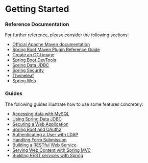 # Getting Started

### Reference Documentation
For further reference, please consider the following sections:

* [Official Apache Maven documentation](https://maven.apache.org/guides/index.html)
* [Spring Boot Maven Plugin Reference Guide](https://docs.spring.io/spring-boot/docs/2.6.8/maven-plugin/reference/html/)
* [Create an OCI image](https://docs.spring.io/spring-boot/docs/2.6.8/maven-plugin/reference/html/#build-image)
* [Spring Boot DevTools](https://docs.spring.io/spring-boot/docs/2.6.8/reference/htmlsingle/#using-boot-devtools)
* [Spring Data JDBC](https://docs.spring.io/spring-boot/docs/2.6.8/reference/htmlsingle/#features.sql.jdbc)
* [Spring Security](https://docs.spring.io/spring-boot/docs/2.6.8/reference/htmlsingle/#boot-features-security)
* [Thymeleaf](https://docs.spring.io/spring-boot/docs/2.6.8/reference/htmlsingle/#boot-features-spring-mvc-template-engines)
* [Spring Web](https://docs.spring.io/spring-boot/docs/2.6.8/reference/htmlsingle/#boot-features-developing-web-applications)

### Guides
The following guides illustrate how to use some features concretely:

* [Accessing data with MySQL](https://spring.io/guides/gs/accessing-data-mysql/)
* [Using Spring Data JDBC](https://github.com/spring-projects/spring-data-examples/tree/master/jdbc/basics)
* [Securing a Web Application](https://spring.io/guides/gs/securing-web/)
* [Spring Boot and OAuth2](https://spring.io/guides/tutorials/spring-boot-oauth2/)
* [Authenticating a User with LDAP](https://spring.io/guides/gs/authenticating-ldap/)
* [Handling Form Submission](https://spring.io/guides/gs/handling-form-submission/)
* [Building a RESTful Web Service](https://spring.io/guides/gs/rest-service/)
* [Serving Web Content with Spring MVC](https://spring.io/guides/gs/serving-web-content/)
* [Building REST services with Spring](https://spring.io/guides/tutorials/bookmarks/)

